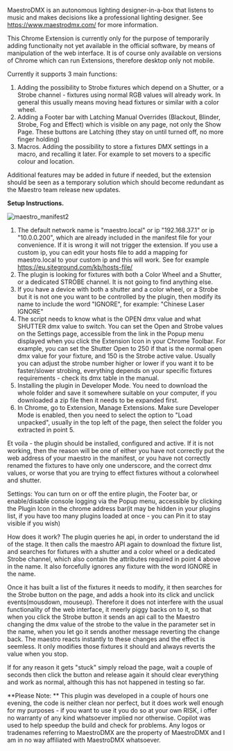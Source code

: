 MaestroDMX is an autonomous lighting designer-in-a-box that listens to music and makes decisions like a professional lighting designer.
See https://www.maestrodmx.com/ for more information.

This Chrome Extension is currently only for the purpose of temporarily adding functionaity not yet available in the official software, by means of manipulation of the web interface. It is of course only available on versions of Chrome which can run Extensions, therefore desktop only not mobile.

Currently it supports 3 main functions:

1. Adding the possibility to Strobe fixtures which depend on a Shutter, or a Strobe channel - fixtures using normal RGB values will already work. In general this usually means moving head fixtures or similar with a color wheel.
2. Adding a Footer bar with Latching Manual Overrides (Blackout, Blinder, Strobe, Fog and Effect) which is visible on any page, not only the Show Page. These buttons are Latching (they stay on until turned off, no more finger holding)
3. Macros. Adding the possibility to store a fixtures DMX settings in a macro, and recalling it later. For example to set movers to a specific colour and location.

Additional features may be added in future if needed, but the extension should be seen as a temporary solution which should become redundant as the Maestro team release new updates.

**Setup Instructions.**

![maestro_manifest2](https://github.com/nova3uk/Maestro-Chrome-Extension/assets/4563061/503cb5ea-b4a0-4178-8439-56ea6ae52a6d)

1. The default network name is "maestro.local" or ip "192.168.37.1" or ip "10.0.0.200", which are already included in the manifest file for your convenience. If it is wrong it will not trigger the extension. If you use a custom ip, you can edit your hosts file to add a mapping for maestro.local to your custom ip and this will work. See for example https://eu.siteground.com/kb/hosts-file/
2. The plugin is looking for fixtures with both a Color Wheel and a Shutter, or a dedicated STROBE channel. It is not going to find anything else.
3. If you have a device with both a shutter and a color wheel, or a Strobe but it is not one you want to be controlled by the plugin, then modify its name to include the word "IGNORE", for example: "Chinese Laser IGNORE"
4. The script needs to know what is the OPEN dmx value and what SHUTTER dmx value to switch. You can set the Open and Strobe values on the Settings page, accessible from the link in the Popup menu displayed when you click the Extension Icon in your Chrome Toolbar. For example, you can set the Shutter Open to 250 if that is the normal open dmx value for your fixture, and 150 is the Strobe active value. Usually you can adjust the strobe number higher or lower if you want it to be faster/slower strobing, everything depends on your specific fixtures requirements - check its dmx table in the manual.
5. Installing the plugin in Developer Mode. You need to download the whole folder and save it somewhere suitable on your computer, if you downloaded a zip file then it needs to be expanded first.
6. In Chrome, go to Extension, Manage Extensions. Make sure Developer Mode is enabled, then you need to select the option to "Load unpacked", usually in the top left of the page, then select the folder you extracted in point 5.

Et voila - the plugin should be installed, configured and active. If it is not working, then the reason will be one of either you have not correctly put the web address of your maestro in the manifest, or you have not correctly renamed the fixtures to have only one underscore, and the correct dmx values, or worse that you are trying to effect fixtures without a colorwheel and shutter.

Settings:
You can turn on or off the entire plugin, the Footer bar, or enable/disable console logging via the Popup menu, accessible by clicking the Plugin Icon in the chrome address bar(it may be hidden in your plugins list, if you have too many plugins loaded at once - you can Pin it to stay visible if you wish)

How does it work?
The plugin queries he api, in order to understand the id of the stage. It then calls the maestro API again to download the fixture list, and searches for fixtures with a shutter and a color wheel or a dedicated Strobe channel, which also contain the attributes required in point 4 above in the name. It also forcefully ignores any fixture with the word IGNORE in the name.

Once it has built a list of the fixtures it needs to modify, it then searches for the Strobe button on the page, and adds a hook into its click and unclick events(mousdown, mouseup). Therefore it does not interfere with the usual functionality of the web interface, it meerly piggy backs on to it, so that when you click the Strobe button it sends an api call to the Maestro changing the dmx value of the strobe to the value in the parameter set in the name, when you let go it sends another message reverting the change back. The maestro reacts instantly to these changes and the effect is seemless. It only modifies those fixtures it should and always reverts the value when you stop.

If for any reason it gets "stuck" simply reload the page, wait a couple of seconds then click the button and release again it should clear everything and work as normal, although this has not happened in testing so far.

**Please Note: **
This plugin was developed in a couple of hours one evening, the code is neither clean nor perfect, but it does work well enough for my purposes - if you want to use it you do so at your own RISK, i offer no warranty of any kind whatsoever implied nor otherwise. Copilot was used to help speedup the build and check for problems.
Any logos or tradenames referring to MaestroDMX are the property of MaestroDMX and I am in no way affiliated with MaestroDMX whatsoever.
